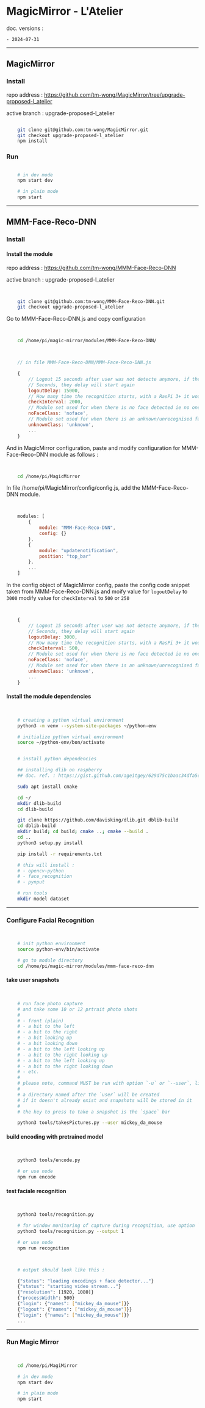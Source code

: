 
# MagicMirror - L'Atelier

doc. versions :

	- 2024-07-31

---


## MagicMirror

### Install

repo address : https://github.com/tm-wong/MagicMirror/tree/upgrade-proposed-l_atelier

active branch : upgrade-proposed-l_atelier

```bash

	git clone git@github.com:tm-wong/MagicMirror.git
	git checkout upgrade-proposed-l_atelier
	npm install

```

### Run

```bash

	# in dev mode
	npm start dev

	# in plain mode
	npm start

```


---



## MMM-Face-Reco-DNN


### Install


#### Install the module

repo address : https://github.com/tm-wong/MMM-Face-Reco-DNN

active branch : upgrade-proposed-l_atelier


```bash


	git clone git@github.com:tm-wong/MMM-Face-Reco-DNN.git
	git checkout upgrade-proposed-l_atelier


```


Go to MMM-Face-Reco-DNN.js and copy configuration

```bash


	cd /home/pi/magic-mirror/modules/MMM-Face-Reco-DNN/


```


```JavaScript


	// in file MMM-Face-Reco-DNN/MMM-Face-Reco-DNN.js

	{
	    // Logout 15 seconds after user was not detecte anymore, if they will be detected between this 15
	    // Seconds, they delay will start again
	    logoutDelay: 15000,
	    // How many time the recognition starts, with a RasPi 3+ it would be good every 2 seconds
	    checkInterval: 2000,
	    // Module set used for when there is no face detected ie no one is in front of the camera
	    noFaceClass: 'noface',
	    // Module set used for when there is an unknown/unrecognised face detected
	    unknownClass: 'unknown',
	    ...
	}


```

And in MagicMirror configuration, paste and modify configuration for MMM-Face-Reco-DNN module as follows :

```bash


	cd /home/pi/MagicMirror


```


In file /home/pi/MagicMirror/config/config.js, add the MMM-Face-Reco-DNN module.

```JavaScript


	modules: [
		{
			module: "MMM-Face-Reco-DNN",
			config: {}
		},
		{
			module: "updatenotification",
			position: "top_bar"
		},
		...
	]


```

In the config object of MagicMirror config, paste the config code snippet taken from MMM-Face-Reco-DNN.js
and moify value for `logoutDelay` to `3000` modify value for `checkInterval` to `500` or `250`


```JavaScript


	{
	    // Logout 15 seconds after user was not detecte anymore, if they will be detected between this 15
	    // Seconds, they delay will start again
	    logoutDelay: 3000,
	    // How many time the recognition starts, with a RasPi 3+ it would be good every 2 seconds
	    checkInterval: 500,
	    // Module set used for when there is no face detected ie no one is in front of the camera
	    noFaceClass: 'noface',
	    // Module set used for when there is an unknown/unrecognised face detected
	    unknownClass: 'unknown',
	    ...
	}


```


#### Install the module dependencies


```bash


	# creating a python virtual environment
	python3 -m venv --system-site-packages ~/python-env

	# initialize python virtual environment
	source ~/python-env/bon/activate


	# install python dependencies

	## installing dlib on raspberry
	## doc. ref. : https://gist.github.com/ageitgey/629d75c1baac34dfa5ca2a1928a7aeaf

	sudo apt install cmake

	cd ~/
	mkdir dlib-build
	cd dlib-build

	git clone https://github.com/davisking/dlib.git dblib-build
	cd dblib-build
	mkdir build; cd build; cmake ..; cmake --build .
	cd ..
	python3 setup.py install

	pip install -r requirements.txt

	# this will install :
	# - opencv-python
	# - face_recognition
	# - pynput

	# run tools
	mkdir model dataset


```

---


### Configure Facial Recognition

```bash


	# init python environment
	source python-env/bin/activate

	# go to module directory
	cd /home/pi/magic-mirror/modules/mmm-face-reco-dnn

```


#### take user snapshots

```bash


	# run face photo capture
	# and take some 10 or 12 prtrait photo shots
	# 
	# - front (plain)
	# - a bit to the left
	# - a bit to the right
	# - a bit looking up
	# - a bit looking down
	# - a bit to the left looking up
	# - a bit to the right looking up
	# - a bit to the left looking up
	# - a bit to the right looking down
	# - etc. 
	# 
	# please note, command MUST be run with option `-u` or `--user`, like below :
	# 
	# a directory named after the `user` will be created
	# if it doesn't already exist and snapshots will be stored in it
	# 
	# the key to press to take a snapshot is the `space` bar

	python3 tools/takesPictures.py --user mickey_da_mouse


```


#### build encoding with pretrained model

```bash


	python3 tools/encode.py

	# or use node
	npm run encode


```


#### test faciale recognition

```bash


	python3 tools/recognition.py

	# for window monitoring of capture during recognition, use option `-o` or `--output`
	python3 tools/recognition.py --output 1

	# or use node
	npm run recognition


```

```bash


	# output should look like this :

	{"status": "loading encodings + face detector..."}
	{"status": "starting video stream..."}
	{"resolution": [1920, 1080]}
	{"processWidth": 500}
	{"login": {"names": ["mickey_da_mouse"]}}
	{"logout": {"names": ["mickey_da_mouse"]}}
	{"login": {"names": ["mickey_da_mouse"]}}
	...


```


---


### Run Magic Mirror

```bash


	cd /home/pi/MagiMirror

	# in dev mode
	npm start dev

	# in plain mode
	npm start


```
